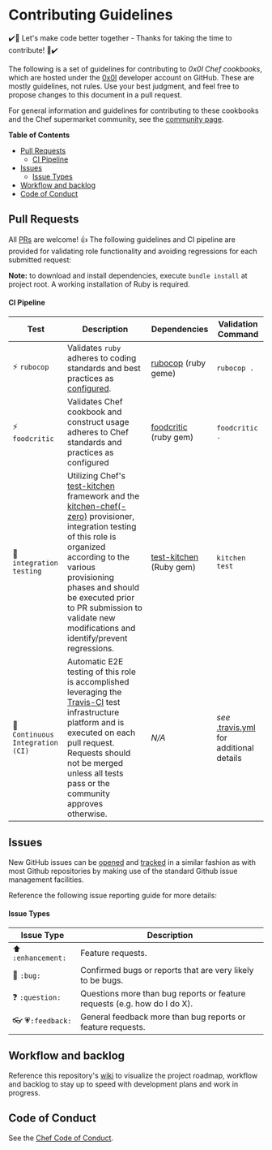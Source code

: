 # Contributing Guidelines

:heavy_check_mark::tada: Let's make code better together - Thanks for taking the time to contribute! :tada::heavy_check_mark:

The following is a set of guidelines for contributing to *0x0I Chef cookbooks*, which are hosted under the [0x0I](https://github.com/0x0I?tab=repositories) developer account on GitHub. These are mostly guidelines, not rules. Use your best judgment, and feel free to propose changes to this document in a pull request.

For general information and guidelines for contributing to these cookbooks and the Chef supermarket community, see the [community page](https://github.com/chef/supermarket).

**Table of Contents**
  - [Pull Requests](#pull-requests)
      - [CI Pipeline](#ci-pipeline)
  - [Issues](#issues)
      - [Issue Types](#issue-types)
  - [Workflow and backlog](#workflow-and-backlog)
  - [Code of Conduct](#code-of-conduct)

## Pull Requests

All [PRs](https://github.com/0x0I/chef-cookbook-systemd/pulls) are welcome! :+1: The following guidelines and CI pipeline are provided for validating role functionality and avoiding regressions for each submitted request:

**Note:** to download and install dependencies, execute `bundle install` at project root. A working installation of Ruby is required.

#### CI Pipeline

| Test | Description | Dependencies | Validation Command |
| --- | --- | --- | --- |
| :zap: `rubocop` | Validates `ruby` adheres to coding standards and best practices as [configured](https://github.com/0x0I/chef-cookbook-systemd/blob/master/.rubocop.yml). | [rubocop](https://docs.rubocop.org/en/stable/) (ruby geme) | `rubocop .` |
| :zap: `foodcritic` | Validates Chef cookbook and construct usage adheres to Chef standards and practices as configured | [foodcritic](http://www.foodcritic.io/) (ruby gem) | `foodcritic .` |
| :wrench: `integration testing` | Utilizing Chef's [test-kitchen](https://docs.chef.io/kitchen.html) framework and the [kitchen-chef(-zero)](https://docs.chef.io/config_yml_kitchen.html#provisioner-settings) provisioner, integration testing of this role is organized according to the various provisioning phases and should be executed prior to PR submission to validate new modifications and identify/prevent regressions. | [test-kitchen](https://github.com/test-kitchen/test-kitchen#test-kitchen) (Ruby gem) | `kitchen test` |
| :traffic_light: `Continuous Integration (CI)` | Automatic E2E testing of this role is accomplished leveraging the [Travis-CI](https://travis-ci.com/0x0I/chef-cookbook-systemd) test infrastructure platform and is executed on each pull request. Requests should not be merged unless all tests pass or the community approves otherwise. | *N/A* | *see* [.travis.yml](https://github.com/0x0I/chef-cookbook-systemd/blob/master/.travis.yml) for additional details |

## Issues

New GitHub issues can be [opened](https://github.com/0x0I/chef-cookbook-systemd/issues/new) and [tracked](https://github.com/0x0I/chef-cookbook-systemd/issues) in a similar fashion as with most Github repositories by making use of the standard Github issue management facilities.

Reference the following issue reporting guide for more details:

#### Issue Types

| Issue Type | Description |
| --- | --- |
| :arrow_up: `:enhancement:` | Feature requests. |
| :bug: `:bug:` | Confirmed bugs or reports that are very likely to be bugs. |
| :question: `:question:` | Questions more than bug reports or feature requests (e.g. how do I do X). |
| :eyeglasses: :heartpulse:`:feedback:` | General feedback more than bug reports or feature requests. |

## Workflow and backlog

Reference this repository's [wiki](https://github.com/0x0I/chef-cookbook-systemd/wiki) to visualize the project roadmap, workflow and backlog to stay up to speed with development  plans and work in progress.

## Code of Conduct

See the [Chef Code of Conduct](https://docs.chef.io/community_guidelines.html).
